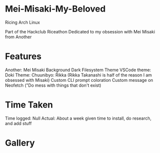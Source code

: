 # Mei-Misaki-My-Beloved
Ricing Arch Linux

Part of the Hackclub Riceathon
Dedicated to my obsession with Mei Misaki from Another

# Features
Another: Mei Misaki Background
Dark Filesystem Theme
VSCode theme: Doki Theme: Chuunibyo: Rikka (Rikka Takanashi is half of the reason I am obsessed with Misaki)
Custom CLI prompt coloration
Custom message on Neofetch ("Do mess with things that don't exist)

# Time Taken
Time logged: Null
Actual: About a week given time to install, do research, and add stuff

# Gallery